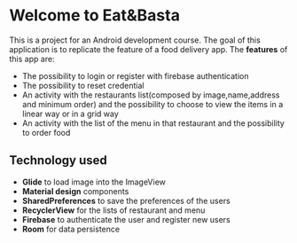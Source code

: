 # Welcome to Eat&Basta

This is a project for an Android development course. The goal of this application is to replicate the feature 
of a food delivery app.
The **features** of this app are:
 - The possibility to login or register with firebase authentication
 - The possibility to reset credential
 - An activity with the restaurants list(composed by image,name,address and minimum order) and the 
 possibility to choose to view the items in a linear way or in a grid way
 - An activity with the list of the menu in that restaurant and the possibility to order food

## Technology used
 - **Glide** to load image into the ImageView
 - **Material design** components
 - **SharedPreferences** to save the preferences of the users
 - **RecyclerView** for the lists of restaurant and menu
 - **Firebase** to authenticate the user and register new users
 - **Room** for data persistence